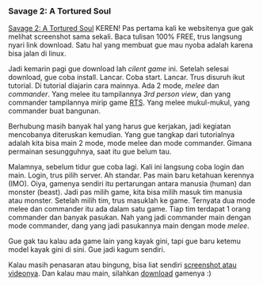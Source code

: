 ### Savage 2: A Tortured Soul

[Savage 2: A Tortured Soul](http://savage2.s2games.com/main.php) KEREN! Pas pertama kali ke websitenya gue gak melihat screenshot sama sekali. Baca tulisan 100% FREE, trus langsung nyari link download. Satu hal yang membuat gue mau nyoba adalah karena bisa jalan di linux.

Jadi kemarin pagi gue download lah _cilent game_ ini. Setelah selesai download, gue coba install. Lancar. Coba start. Lancar. Trus disuruh ikut tutorial. Di tutorial diajarin cara mainnya. Ada 2 mode, _melee_ dan _commander_. Yang melee itu tampilannya _3rd person view_, dan yang commander tampilannya mirip game [RTS](http://en.wikipedia.org/wiki/Real-time_strategy). Yang melee mukul-mukul, yang commander buat bangunan. 

Berhubung masih banyak hal yang harus gue kerjakan, jadi kegiatan mencobanya diteruskan kemudian.  Yang gue tangkap dari tutorialnya adalah kita bisa main 2 mode, mode melee dan mode commander. Gimana permainan sesungguhnya, saat itu gue belum tau.

Malamnya, sebelum tidur gue coba lagi. Kali ini langsung coba login dan main. Login, trus pilih server. Ah standar. Pas main baru ketahuan kerennya (IMO). Oiya, gamenya sendiri itu pertarungan antara manusia (human) dan monster (beast). Jadi pas milih game, kita bisa milih masuk tim manusia atau monster. Setelah milih tim, trus masuklah ke game. Ternyata dua mode melee dan commander itu ada dalam satu game. Tiap tim terdapat 1 orang commander dan banyak pasukan. Nah yang jadi commander main dengan mode commander, dang yang jadi pasukannya main dengan mode _melee_. 

Gue gak tau kalau ada game lain yang kayak gini, tapi gue baru ketemu model kayak gini di sini. Gue jadi kagum sendiri.

Kalau masih penasaran atau bingung, bisa liat sendiri [screenshot atau videonya](http://savage2.s2games.com/media.php). Dan kalau mau main, silahkan [download](http://savage2.s2games.com/download.php) gamenya :)

<!-- {"time": "2008-12-11 12:08:19", "title": "Savage 2: A Tortured Soul"} -->
